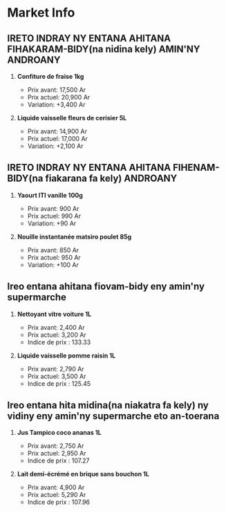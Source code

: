 # Market Info

## IRETO INDRAY NY ENTANA AHITANA FIHAKARAM-BIDY(na nidina kely) AMIN'NY ANDROANY

1. **Confiture de fraise 1kg**
   - Prix avant: 17,500 Ar
   - Prix actuel: 20,900 Ar
   - Variation: +3,400 Ar

2. **Liquide vaisselle fleurs de cerisier 5L**
   - Prix avant: 14,900 Ar
   - Prix actuel: 17,000 Ar
   - Variation: +2,100 Ar

## IRETO INDRAY NY ENTANA AHITANA FIHENAM-BIDY(na fiakarana fa kely) ANDROANY

1. **Yaourt ITI vanille 100g**
   - Prix avant: 900 Ar
   - Prix actuel: 990 Ar
   - Variation: +90 Ar

2. **Nouille instantanée matsiro poulet 85g**
   - Prix avant: 850 Ar
   - Prix actuel: 950 Ar
   - Variation: +100 Ar

## Ireo entana ahitana fiovam-bidy eny amin'ny supermarche

1. **Nettoyant vitre voiture 1L**
   - Prix avant: 2,400 Ar
   - Prix actuel: 3,200 Ar
   - Indice de prix : 133.33

2. **Liquide vaisselle pomme raisin 1L**
   - Prix avant: 2,790 Ar
   - Prix actuel: 3,500 Ar
   - Indice de prix : 125.45

## Ireo entana hita midina(na niakatra fa kely) ny vidiny eny amin'ny supermarche eto an-toerana

1. **Jus Tampico coco ananas 1L**
   - Prix avant: 2,750 Ar
   - Prix actuel: 2,950 Ar
   - Indice de prix : 107.27

2. **Lait demi-écrémé en brique sans bouchon 1L**
   - Prix avant: 4,900 Ar
   - Prix actuel: 5,290 Ar
   - Indice de prix : 107.96

